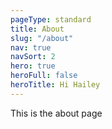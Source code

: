 ```yaml
---
pageType: standard
title: About
slug: "/about"
nav: true
navSort: 2
hero: true
heroFull: false
heroTitle: Hi Hailey
---
```

This is the about page

